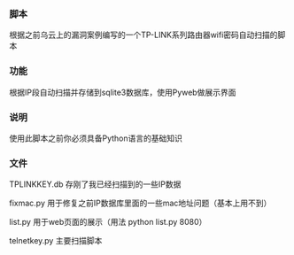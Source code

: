 ### 脚本
根据之前乌云上的漏洞案例编写的一个TP-LINK系列路由器wifi密码自动扫描的脚本
### 功能
根据IP段自动扫描并存储到sqlite3数据库，使用Pyweb做展示界面
### 说明
使用此脚本之前你必须具备Python语言的基础知识
### 文件
TPLINKKEY.db 存刚了我已经扫描到的一些IP数据

fixmac.py 用于修复之前IP数据库里面的一些mac地址问题（基本上用不到）

list.py 用于web页面的展示（用法 python list.py 8080）

telnetkey.py 主要扫描脚本